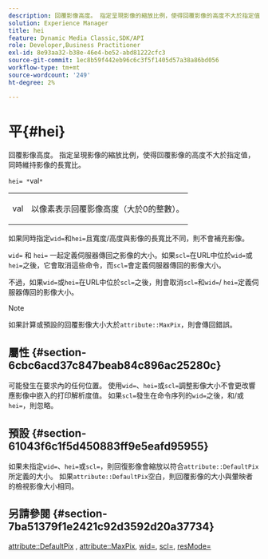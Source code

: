```yaml
---
description: 回覆影像高度。 指定呈現影像的縮放比例，使得回覆影像的高度不大於指定值，同時維持影像的長寬比。
solution: Experience Manager
title: hei
feature: Dynamic Media Classic,SDK/API
role: Developer,Business Practitioner
exl-id: 8e93aa32-b38e-46e4-be52-abd81222cfc3
source-git-commit: 1ec8b59f442eb96c6c3f5f1405d57a38a86bd056
workflow-type: tm+mt
source-wordcount: '249'
ht-degree: 2%

---
```


# 平{#hei}

回覆影像高度。 指定呈現影像的縮放比例，使得回覆影像的高度不大於指定值，同時維持影像的長寬比。

`hei= *`val`*`

<table id="simpletable_C3A31CA539DC4D9F8BE50290D1AFA5CA"> 
 <tr class="strow"> 
  <td class="stentry"> <p><span class="codeph"> <span class="varname"> val</span> </span> </p></td> 
  <td class="stentry"> <p>以像素表示回覆影像高度（大於0的整數）。 </p></td> 
 </tr> 
</table>

如果同時指定`wid=`和`hei=`且寬度/高度與影像的長寬比不同，則不會補充影像。

`wid=` 和 `hei=` 一起定義伺服器傳回之影像的大小。如果`scl=`在URL中位於`wid=`或`hei=`之後，它會取消這些命令，而`scl=`會定義伺服器傳回的影像大小。

不過，如果`wid=`或`hei=`在URL中位於`scl=`之後，則會取消`scl=`和`wid=`/ `hei=`定義伺服器傳回的影像大小。

>[!NOTE]
>
>如果計算或預設的回覆影像大小大於`attribute::MaxPix`，則會傳回錯誤。

## 屬性 {#section-6cbc6acd37c847beab84c896ac25280c}

可能發生在要求內的任何位置。 使用`wid=`、`hei=`或`scl=`調整影像大小不會更改響應影像中嵌入的打印解析度值。 如果`scl=`發生在命令序列的`wid=`之後，和/或`hei=`，則忽略。

## 預設 {#section-61043f6c1f5d450883ff9e5eafd95955}

如果未指定`wid=`、`hei=`或`scl=`，則回復影像會縮放以符合`attribute::DefaultPix`所定義的大小。 如果`attribute::DefaultPix`空白，則回覆影像的大小與暈映者的檢視影像大小相同。

## 另請參閱 {#section-7ba51379f1e2421c92d3592d20a37734}

[attribute::DefaultPix](../../../../../ir-api/material-cat/image-rendering-api-ref/c-ir-material-catalog/c-ir-attributes-reference/r-ir-defaultpix.md#reference-102c98f9b5d24d2aaaeb756653fb0e6f) ,  [attribute::MaxPix](../../../../../ir-api/material-cat/image-rendering-api-ref/c-ir-material-catalog/c-ir-attributes-reference/r-ir-maxpix.md#reference-569f186bbc2840a6bd3cffa8ff3e7657),  [wid=](../../../../../ir-api/http-protocol/image-rendering-api-ref/c-ir-http-protocol-ref/c-ir-http-protocol-command-reference/r-ir-wid.md#reference-b7e691b0624941168c94b2749ae233ec),  [scl=](../../../../../ir-api/http-protocol/image-rendering-api-ref/c-ir-http-protocol-ref/c-ir-http-protocol-command-reference/r-ir-scl.md#reference-b14b51a6cbe34f0bba42880540592f29),  [resMode=](../../../../../ir-api/http-protocol/image-rendering-api-ref/c-ir-http-protocol-ref/c-ir-http-protocol-command-reference/r-ir-http-resmode.md#reference-851a5b636f8948cfb11456c9b7dab0d3)
